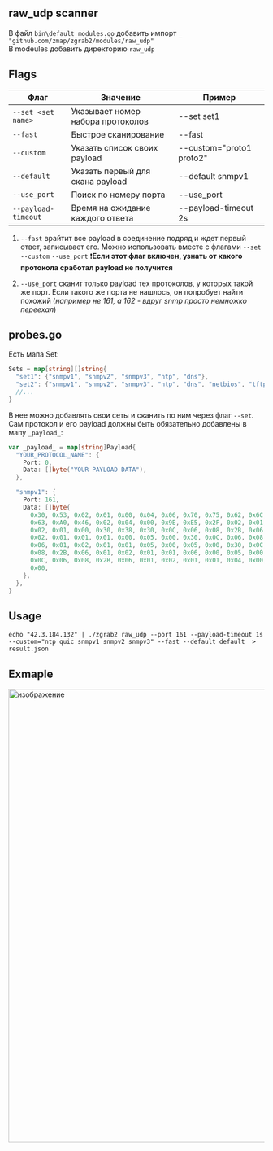 ## raw_udp scanner
В файл `bin\default_modules.go` добавить импорт `_ "github.com/zmap/zgrab2/modules/raw_udp"`  
В modeules добавить директорию `raw_udp`

## Flags
| Флаг           | Значение                            |Пример    |
|----------------|-------------------------------------|----------|        
| `--set <set name>`        | Указывает номер набора протоколов   |--set set1
| `--fast`       | Быстрое сканирование                |--fast|
| `--custom`     | Указать список своих payload     |--custom="proto1 proto2"
| `--default`    | Указать первый для скана payload        |--default snmpv1
| `--use_port`   | Поиск по номеру порта               | --use_port
|`--payload-timeout`| Время на ожидание каждого ответа | --payload-timeout 2s

1. `--fast` врайтит все payload в соединение подряд и ждет первый ответ, записывает его. Можно использовать вместе с флагами `--set` `--custom` `--use_port` ❗**Если этот флаг включен, узнать от какого протокола сработал payload не получится**  

2. `--use_port` сканит только payload тех протоколов, у которых такой же порт. Если такого же порта не нашлось, он попробует найти похожий (*например не 161, а 162 - вдруг snmp просто немножко переехал*)

## probes.go
Есть мапа Set:
```go 
Sets = map[string][]string{
  "set1": {"snmpv1", "snmpv2", "snmpv3", "ntp", "dns"},
  "set2": {"snmpv1", "snmpv2", "snmpv3", "ntp", "dns", "netbios", "tftp", "upnp"},
  //...
}
```
В нее можно добавлять свои сеты и сканить по ним через флаг `--set`. Сам протокол и его payload должны быть обязательно добавлены в мапу `_payload_`:
```go
var _payload_ = map[string]Payload{
  "YOUR_PROTOCOL_NAME": {
    Port: 0,
    Data: []byte("YOUR PAYLOAD DATA"),
  },

  "snmpv1": {
    Port: 161,
    Data: []byte{
      0x30, 0x53, 0x02, 0x01, 0x00, 0x04, 0x06, 0x70, 0x75, 0x62, 0x6C, 0x69,
      0x63, 0xA0, 0x46, 0x02, 0x04, 0x00, 0x9E, 0xE5, 0x2F, 0x02, 0x01, 0x00,
      0x02, 0x01, 0x00, 0x30, 0x38, 0x30, 0x0C, 0x06, 0x08, 0x2B, 0x06, 0x01,
      0x02, 0x01, 0x01, 0x01, 0x00, 0x05, 0x00, 0x30, 0x0C, 0x06, 0x08, 0x2B,
      0x06, 0x01, 0x02, 0x01, 0x01, 0x05, 0x00, 0x05, 0x00, 0x30, 0x0C, 0x06,
      0x08, 0x2B, 0x06, 0x01, 0x02, 0x01, 0x01, 0x06, 0x00, 0x05, 0x00, 0x30,
      0x0C, 0x06, 0x08, 0x2B, 0x06, 0x01, 0x02, 0x01, 0x01, 0x04, 0x00, 0x05,
      0x00,
    },
  },
}
```

## Usage
```echo "42.3.184.132" | ./zgrab2 raw_udp --port 161 --payload-timeout 1s --custom="ntp quic snmpv1 snmpv2 snmpv3" --fast --default default  > result.json```

## Exmaple
<img width="1920" height="891" alt="изображение" src="https://github.com/user-attachments/assets/4e5f6112-1cfb-4100-90c4-ec95cc1c920c" />

